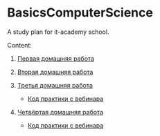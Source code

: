 # BasicsComputerScience
A study plan for it-academy school.

Content:

1. [Первая домашняя работа](./hw_first_lesson/homework.md)

2. [Вторая домашняя работа](./second_lesson/hw_questions.md)

3. [Третья домашняя работа](./third_lesson/hw_practice.py)

   - [Код практики с вебинара](./third_lesson/cw_practice.py)

4. [Четвёртая домашняя работа](./fourth_lesson/hw_practice.py)

   - [Код практики с вебинара](./fourth_lesson/cw_practice.py)

[//]: # (5. [Пятая домашняя работа]&#40;./five_lesson/hw_practice.py&#41;)

[//]: # (   - [Код практики с вебинара]&#40;./five_lesson/cw_practice.py&#41;)

[//]: # ()
[//]: # ([Тест по курсу]&#40;./test.md&#41;)
